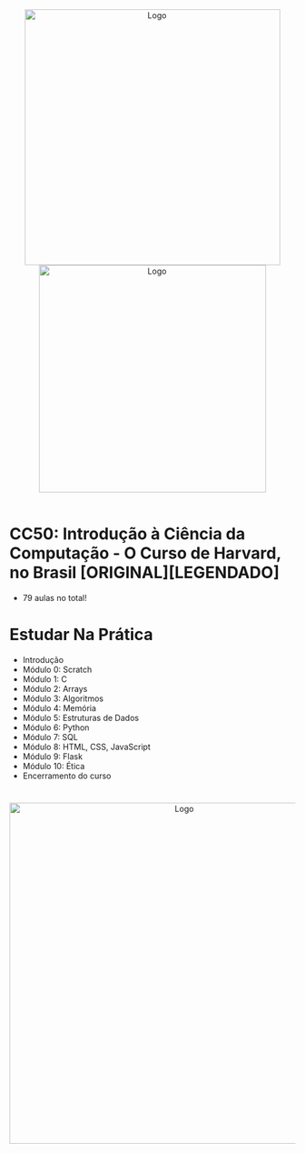<div style="text-align: center;">
    <img src="https://github.com/PBPaschoal/Ciencia-da-Computacao/blob/main/Imagens/Harvard-Logo.png?raw=true" alt="Logo" width="450px">
</div>
<div style="text-align: center;">
    <img src="https://github.com/PBPaschoal/Ciencia-da-Computacao/blob/main/Imagens/logo-estudar-na-pratica.png?raw=true" alt="Logo" width="400px">
</div><br>

# CC50: Introdução à Ciência da Computação - O Curso de Harvard, no Brasil [ORIGINAL][LEGENDADO]

* 79 aulas no total!

# Estudar Na Prática

* Introdução
* Módulo 0: Scratch
* Módulo 1: C
* Módulo 2: Arrays
* Módulo 3: Algoritmos
* Módulo 4: Memória
* Módulo 5: Estruturas de Dados
* Módulo 6: Python
* Módulo 7: SQL
* Módulo 8: HTML, CSS, JavaScript
* Módulo 9: Flask
* Módulo 10: Ética
* Encerramento do curso

#

<div style="text-align: center;">
    <img src="https://github.com/PBPaschoal/Ciencia-da-Computacao/blob/main/Imagens/ciencia-da-computacao.jpeg?raw=true" alt="Logo" width="600px">
</div>
